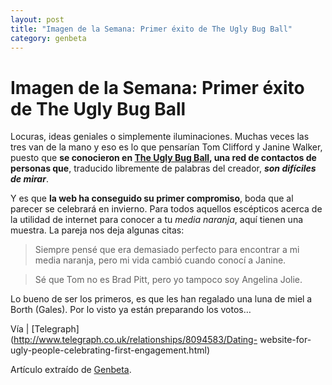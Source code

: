 ```yaml
---
layout: post
title: "Imagen de la Semana: Primer éxito de The Ugly Bug Ball"
category: genbeta
---
```


# Imagen de la Semana: Primer éxito de The Ugly Bug Ball

Locuras, ideas geniales o simplemente iluminaciones. Muchas veces las tres van
de la mano y eso es lo que pensarían Tom Clifford y Janine Walker, puesto que
**se conocieron en [The Ugly Bug Ball](http://www.theuglybugball.com/), una
red de contactos de personas que**, traducido libremente de palabras del
creador, **_son difíciles de mirar_**.

Y es que **la web ha conseguido su primer compromiso**, boda que al parecer se
celebrará en invierno. Para todos aquellos escépticos acerca de la utilidad de
internet para conocer a tu _media naranja_, aquí tienen una muestra. La pareja
nos deja algunas citas:

> Siempre pensé que era demasiado perfecto para encontrar a mi media naranja,
pero mi vida cambió cuando conocí a Janine.

> Sé que Tom no es Brad Pitt, pero yo tampoco soy Angelina Jolie.

Lo bueno de ser los primeros, es que les han regalado una luna de miel a Borth
(Gales). Por lo visto ya están preparando los votos…

Vía | [Telegraph](http://www.telegraph.co.uk/relationships/8094583/Dating-
website-for-ugly-people-celebrating-first-engagement.html)

Artículo extraído de [Genbeta](http://www.genbeta.com).